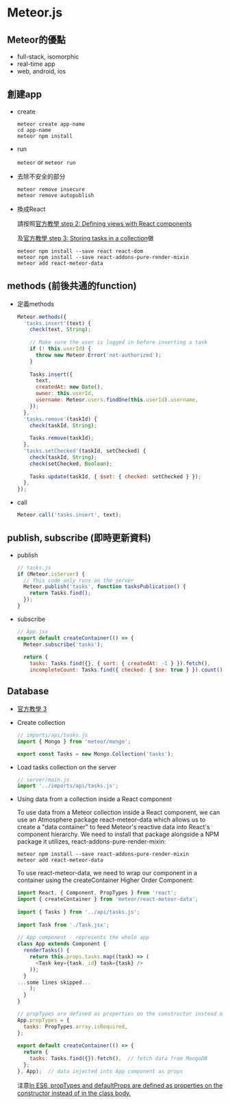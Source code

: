 # Meteor.js

## Meteor的優點
* full-stack, isomorphic
* real-time app
* web, android, ios

## 創建app
* create

    ```
    meteor create app-name
    cd app-name
    meteor npm install
    ```

* run

    ```meteor``` or ```meteor run```
    
* 去除不安全的部分

    ```
    meteor remove insecure
    meteor remove autopublish
    ```

* 換成React

    請按照[官方教學 step 2: Defining views with React components](https://www.meteor.com/tutorials/react/components)
    
    及[官方教學 step 3: Storing tasks in a collection](https://www.meteor.com/tutorials/react/collections)做
    
    ```
    meteor npm install --save react react-dom
    meteor npm install --save react-addons-pure-render-mixin
    meteor add react-meteor-data
    ```

## methods (前後共通的function)

* 定義methods

    ```js
    Meteor.methods({
      'tasks.insert'(text) {
        check(text, String);
     
        // Make sure the user is logged in before inserting a task
        if (! this.userId) {
          throw new Meteor.Error('not-authorized');
        }
     
        Tasks.insert({
          text,
          createdAt: new Date(),
          owner: this.userId,
          username: Meteor.users.findOne(this.userId).username,
        });
      },
      'tasks.remove'(taskId) {
        check(taskId, String);
     
        Tasks.remove(taskId);
      },
      'tasks.setChecked'(taskId, setChecked) {
        check(taskId, String);
        check(setChecked, Boolean);
     
        Tasks.update(taskId, { $set: { checked: setChecked } });
      },
    });
    ```
* call

    ```js
    Meteor.call('tasks.insert', text);
    ```

## publish, subscribe (即時更新資料)

* publish

    ```js
    // tasks.js
    if (Meteor.isServer) {
      // This code only runs on the server
      Meteor.publish('tasks', function tasksPublication() {
        return Tasks.find();
      });
    }
    ```

* subscribe

    ```js
    // App.jsx
    export default createContainer(() => {
      Meteor.subscribe('tasks');
     
      return {
        tasks: Tasks.find({}, { sort: { createdAt: -1 } }).fetch(),
        incompleteCount: Tasks.find({ checked: { $ne: true } }).count(),
    ```

## Database

* [官方教學 3](https://www.meteor.com/tutorials/react/collections)

* Create collection

    ```js
    // imports/api/tasks.js
    import { Mongo } from 'meteor/mongo';
 
    export const Tasks = new Mongo.Collection('tasks');
    ```

* Load tasks collection on the server

    ```js
    // server/main.js
    import '../imports/api/tasks.js';
    ```

* Using data from a collection inside a React component

    To use data from a Meteor collection inside a React component, we can use an Atmosphere package react-meteor-data which allows us to create a "data container" to feed Meteor's reactive data into React's component hierarchy.
    We need to install that package alongside a NPM package it utilizes, react-addons-pure-render-mixin:
    
    ```
    meteor npm install --save react-addons-pure-render-mixin
    meteor add react-meteor-data
    ```
    
    To use react-meteor-data, we need to wrap our component in a container using the createContainer Higher Order Component:
    
    ```js
    import React, { Component, PropTypes } from 'react';
    import { createContainer } from 'meteor/react-meteor-data';
     
    import { Tasks } from '../api/tasks.js';
     
    import Task from './Task.jsx';
     
    // App component - represents the whole app
    class App extends Component {
      renderTasks() {
        return this.props.tasks.map((task) => (
          <Task key={task._id} task={task} />
        ));
      }
    ...some lines skipped...
        );
      }
    }
    
    // propTypes are defined as properties on the constructor instead of in the class body
    App.propTypes = {
      tasks: PropTypes.array.isRequired,
    };
     
    export default createContainer(() => {
      return {
        tasks: Tasks.find({}).fetch(),  // fetch data from MongoDB
      };
    }, App);  // data injected into App component as props
    ```
    
    注意[In ES6, propTypes and defaultProps are defined as properties on the constructor instead of in the class body.](https://facebook.github.io/react/docs/reusable-components.html#es6-classes)
    
    
